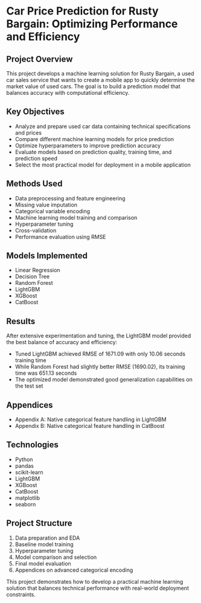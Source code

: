 # Car Price Prediction for Rusty Bargain: Optimizing Performance and Efficiency

## Project Overview
This project develops a machine learning solution for Rusty Bargain, a used car sales service that wants to create a mobile app to quickly determine the market value of used cars. The goal is to build a prediction model that balances accuracy with computational efficiency.

## Key Objectives
- Analyze and prepare used car data containing technical specifications and prices
- Compare different machine learning models for price prediction
- Optimize hyperparameters to improve prediction accuracy
- Evaluate models based on prediction quality, training time, and prediction speed
- Select the most practical model for deployment in a mobile application

## Methods Used
- Data preprocessing and feature engineering
- Missing value imputation
- Categorical variable encoding
- Machine learning model training and comparison
- Hyperparameter tuning
- Cross-validation
- Performance evaluation using RMSE

## Models Implemented
- Linear Regression
- Decision Tree
- Random Forest
- LightGBM
- XGBoost
- CatBoost

## Results
After extensive experimentation and tuning, the LightGBM model provided the best balance of accuracy and efficiency:
- Tuned LightGBM achieved RMSE of 1671.09 with only 10.06 seconds training time
- While Random Forest had slightly better RMSE (1690.02), its training time was 651.13 seconds
- The optimized model demonstrated good generalization capabilities on the test set

## Appendices
- Appendix A: Native categorical feature handling in LightGBM
- Appendix B: Native categorical feature handling in CatBoost

## Technologies
- Python
- pandas
- scikit-learn
- LightGBM
- XGBoost
- CatBoost
- matplotlib
- seaborn

## Project Structure
1. Data preparation and EDA
2. Baseline model training
3. Hyperparameter tuning
4. Model comparison and selection
5. Final model evaluation
6. Appendices on advanced categorical encoding

This project demonstrates how to develop a practical machine learning solution that balances technical performance with real-world deployment constraints.
